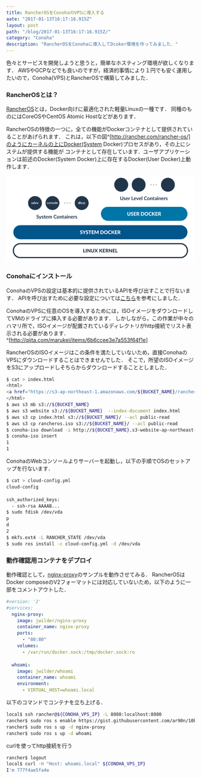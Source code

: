 ```yaml
---
title: RancherOSをConohaのVPSに導入する 
aate: "2017-01-13T16:17:16.915Z"
layout: post
path: "/blog/2017-01-13T16:17:16.915Z/"
category: "Conoha"
description: "RancherOSをConohaに導入してDcoker環境を作ってみました．"
---
```


色々とサービスを開発しようと思うと，簡単なホスティング環境が欲しくなります．
AWSやGCPなどでも良いのですが，経済的事情により１円でも安く運用したいので，Conoha(VPS)とRancherOSで構築してみました．

### RancherOSとは？

[RancherOS](http://rancher.com/rancher-os/)とは，Docker向けに最適化された軽量Linuxの一種です．
同種のものにはCoreOSやCentOS Atomic Hostなどがあります．

RancherOSの特徴の一つに，全ての機能がDockerコンテナとして提供されていることがあげられます．
これは，以下の図^[http://rancher.com/rancher-os/]のようにカーネルの上にDocker(System Docker)プロセスがあり，その上にシステムが提供する機能が
コンテナとして存在しています．ユーザアプリケーションは前述のDocker(System Docker)上に存在するDocker(User Docker)上動作します．

![rancheros-container](./rancheros_container.png)

### Conohaにインストール

ConohaのVPSの設定は基本的に提供されているAPIを呼び出すことで行ないます．
APIを呼び出すために必要な設定については[こちら](https://www.conoha.jp/guide/apitokens.php)を参考にしました．

ConohaのVPSに任意のOSを導入するためには，ISOイメージをダウンロードしてVMのドライブに挿入する必要があります．
しかしながら，この作業が中々のハマリ所で，ISOイメージが配置されているディレクトリがhttp接続でリスト表示される必要があります． ^[http://qiita.com/marukei/items/6b6ccee3e7a553f64f1e]

RancherOSのISOイメージはこの条件を満たしていないため，直接ConohaのVPSにダウンロードすることはできませんでした．
そこで，所望のISOイメージをS3にアップロードしそちらからダウンロードすることとしました．

```bash
$ cat > index.html
<html>
<a href="https://s3-ap-northeast-1.amazonaws.com/${BUCKET_NAME}/rancheros.iso">rancheros.iso</a>
</html>
$ aws s3 mb s3://${BUCKET_NAME}
$ aws s3 website s3://${BUCKET_NAME}  --index-document index.html
$ aws s3 cp index.html s3://${BUCKET_NAME}/ --acl public-read
$ aws s3 cp rancheros.iso s3://${BUCKET_NAME}/ --acl public-read
$ conoha-iso download -i http://${BUCKET_NAME}.s3-website-ap-northeast-1.amazonaws.com/rancheros.iso
$ conoha-iso insert
1
1
```

ConohaのWebコンソールよりサーバーを起動し，以下の手順でOSのセットアップを行ないます．

```bash
$ cat > cloud-config.yml
cloud-config

ssh_authorized_keys:
  - ssh-rsa AAAAB...
$ sudo fdisk /dev/vda
p
d
2
$ mkfs.ext4 -L RANCHER_STATE /dev/vda
$ sudo ros install -c cloud-config.yml -d /dev/vda
```
### 動作確認用コンテナをデプロイ

動作確認として，[nginx-proxy](https://github.com/jwilder/nginx-proxy)のサンプルを動作させてみる．
RancherOSはDocker composeのV2フォーマットには対応していないため，以下のように一部をコメントアウトした．

```yml
#version: '2'
#services:
  nginx-proxy:
    image: jwilder/nginx-proxy
    container_name: nginx-proxy
    ports:
      - "80:80"
    volumes:
      - /var/run/docker.sock:/tmp/docker.sock:ro

  whoami:
    image: jwilder/whoami
    container_name: whoami
    environment:
      - VIRTUAL_HOST=whoami.local
```

以下のコマンドでコンテナを立ち上げる．

```bash
local$ ssh rancher@${CONOHA_VPS_IP} -L 8080:localhost:8080
rancher$ sudo ros s enable https://gist.githubusercontent.com/ar90n/10bb4b07d39495bc8c235301da207834/raw/3bea3cf17a893d8a1da63fe4bfbb30dcd919dde2/docker-compose.yml
rancher$ sudo ros s up -d nginx-proxy
rancher$ sudo ros s up -d whoami
```

curlを使ってhttp接続を行う

```bash
rancher$ logout
local$ curl -H "Host: whoami.local" ${CONOHA_VPS_IP}
I'm 777f4ae5fa4e
```
